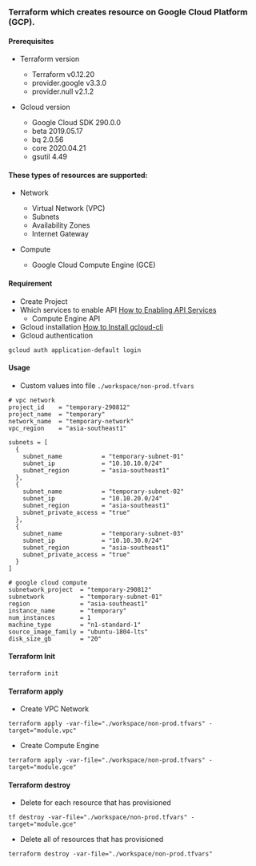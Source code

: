 ### Terraform which creates resource on Google Cloud Platform (GCP).

#### Prerequisites
- Terraform version
   - Terraform v0.12.20
   - provider.google v3.3.0
   - provider.null v2.1.2

- Gcloud version
   - Google Cloud SDK 290.0.0
   - beta 2019.05.17
   - bq 2.0.56
   - core 2020.04.21
   - gsutil 4.49

#### These types of resources are supported:
- Network
   - Virtual Network (VPC)
   - Subnets
   - Availability Zones
   - Internet Gateway

- Compute
   - Google Cloud Compute Engine (GCE)

#### Requirement

- Create Project
- Which services to enable API [How to Enabling API Services](https://support.google.com/googleapi/answer/6158841?hl=en)
   - Compute Engine API
- Gcloud installation [How to Install gcloud-cli](https://cloud.google.com/sdk/docs/install)
- Gcloud authentication

```
gcloud auth application-default login
```

#### Usage

- Custom values into file `./workspace/non-prod.tfvars`

```
# vpc network
project_id    = "temporary-290812"
project_name  = "temporary"
network_name  = "temporary-network"
vpc_region    = "asia-southeast1"

subnets = [
  {
    subnet_name           = "temporary-subnet-01"
    subnet_ip             = "10.10.10.0/24"
    subnet_region         = "asia-southeast1"
  },
  {
    subnet_name           = "temporary-subnet-02"
    subnet_ip             = "10.10.20.0/24"
    subnet_region         = "asia-southeast1"
    subnet_private_access = "true"
  },
  {
    subnet_name           = "temporary-subnet-03"
    subnet_ip             = "10.10.30.0/24"
    subnet_region         = "asia-southeast1"
    subnet_private_access = "true"
  }
]

# google cloud compute
subnetwork_project  = "temporary-290812"
subnetwork          = "temporary-subnet-01"
region              = "asia-southeast1"
instance_name       = "temporary"
num_instances       = 1
machine_type        = "n1-standard-1"
source_image_family = "ubuntu-1804-lts"
disk_size_gb        = "20"

```

#### Terraform Init

```
terraform init
```

#### Terraform apply

- Create VPC Network

```
terraform apply -var-file="./workspace/non-prod.tfvars" -target="module.vpc"
```

- Create Compute Engine

```
terraform apply -var-file="./workspace/non-prod.tfvars" -target="module.gce"
```

#### Terraform destroy

- Delete for each resource that has provisioned

```
tf destroy -var-file="./workspace/non-prod.tfvars" -target="module.gce"
```

- Delete all of resources that has provisioned

```
terraform destroy -var-file="./workspace/non-prod.tfvars"
```


